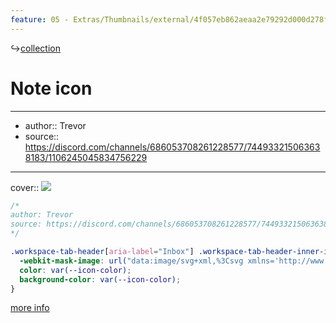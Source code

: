 ```yaml
---
feature: 05 - Extras/Thumbnails/external/4f057eb862aeaa2e79292d000d278fdb.png
---
```

↪[collection](collection.md)

# Note icon

---

- author:: Trevor
- source:: https://discord.com/channels/686053708261228577/744933215063638183/1106245045834756229

---

cover:: ![](https://i.imgur.com/M5CM6Ip.png)

```css
/*
author: Trevor
source: https://discord.com/channels/686053708261228577/744933215063638183/1106245045834756229
*/

.workspace-tab-header[aria-label="Inbox"] .workspace-tab-header-inner-icon svg {
  -webkit-mask-image: url("data:image/svg+xml,%3Csvg xmlns='http://www.w3.org/2000/svg' width='100%' height='100%' viewBox='0 0 24 24' fill='none' stroke='currentColor' stroke-width='2' stroke-linecap='round' stroke-linejoin='round' class='lucide lucide-inbox'%3E%3Cpolyline points='22 12 16 12 14 15 10 15 8 12 2 12'%3E%3C/polyline%3E%3Cpath d='M5.45 5.11 2 12v6a2 2 0 0 0 2 2h16a2 2 0 0 0 2-2v-6l-3.45-6.89A2 2 0 0 0 16.76 4H7.24a2 2 0 0 0-1.79 1.11z'%3E%3C/path%3E%3C/svg%3E");
  color: var(--icon-color);
  background-color: var(--icon-color);
}
```

[more info](https://discord.com/channels/686053708261228577/744933215063638183/1106245045834756229)

